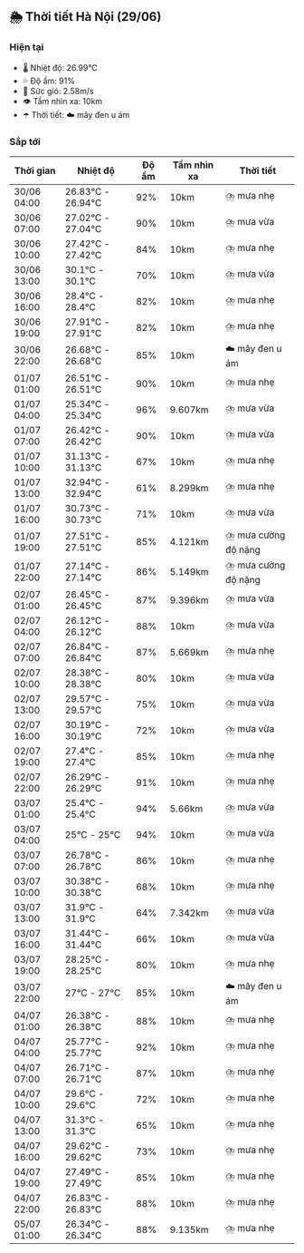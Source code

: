 ## 🌦️ Thời tiết Hà Nội (29/06)

### Hiện tại

- 🌡️ Nhiệt độ: 26.99℃
- 💦 Độ ẩm: 91%
- 💨 Sức gió: 2.58m/s
- 👁️ Tầm nhìn xa: 10km
- ☂️ Thời tiết: ☁️ mây đen u ám

### Sắp tới

| Thời gian | Nhiệt độ | Độ ẩm | Tầm nhìn xa | Thời tiết |
| --- | --- | --- | --- | --- |
| 30/06 04:00 | 26.83℃ - 26.94℃ | 92% | 10km | ⛈️ mưa nhẹ |
| 30/06 07:00 | 27.02℃ - 27.04℃ | 90% | 10km | ⛈️ mưa vừa |
| 30/06 10:00 | 27.42℃ - 27.42℃ | 84% | 10km | ⛈️ mưa nhẹ |
| 30/06 13:00 | 30.1℃ - 30.1℃ | 70% | 10km | ⛈️ mưa vừa |
| 30/06 16:00 | 28.4℃ - 28.4℃ | 82% | 10km | ⛈️ mưa nhẹ |
| 30/06 19:00 | 27.91℃ - 27.91℃ | 82% | 10km | ⛈️ mưa nhẹ |
| 30/06 22:00 | 26.68℃ - 26.68℃ | 85% | 10km | ☁️ mây đen u ám |
| 01/07 01:00 | 26.51℃ - 26.51℃ | 90% | 10km | ⛈️ mưa nhẹ |
| 01/07 04:00 | 25.34℃ - 25.34℃ | 96% | 9.607km | ⛈️ mưa vừa |
| 01/07 07:00 | 26.42℃ - 26.42℃ | 90% | 10km | ⛈️ mưa vừa |
| 01/07 10:00 | 31.13℃ - 31.13℃ | 67% | 10km | ⛈️ mưa nhẹ |
| 01/07 13:00 | 32.94℃ - 32.94℃ | 61% | 8.299km | ⛈️ mưa nhẹ |
| 01/07 16:00 | 30.73℃ - 30.73℃ | 71% | 10km | ⛈️ mưa vừa |
| 01/07 19:00 | 27.51℃ - 27.51℃ | 85% | 4.121km | ⛈️ mưa cường độ nặng |
| 01/07 22:00 | 27.14℃ - 27.14℃ | 86% | 5.149km | ⛈️ mưa cường độ nặng |
| 02/07 01:00 | 26.45℃ - 26.45℃ | 87% | 9.396km | ⛈️ mưa vừa |
| 02/07 04:00 | 26.12℃ - 26.12℃ | 88% | 10km | ⛈️ mưa vừa |
| 02/07 07:00 | 26.84℃ - 26.84℃ | 87% | 5.669km | ⛈️ mưa nhẹ |
| 02/07 10:00 | 28.38℃ - 28.38℃ | 80% | 10km | ⛈️ mưa vừa |
| 02/07 13:00 | 29.57℃ - 29.57℃ | 75% | 10km | ⛈️ mưa vừa |
| 02/07 16:00 | 30.19℃ - 30.19℃ | 72% | 10km | ⛈️ mưa vừa |
| 02/07 19:00 | 27.4℃ - 27.4℃ | 85% | 10km | ⛈️ mưa nhẹ |
| 02/07 22:00 | 26.29℃ - 26.29℃ | 91% | 10km | ⛈️ mưa nhẹ |
| 03/07 01:00 | 25.4℃ - 25.4℃ | 94% | 5.66km | ⛈️ mưa vừa |
| 03/07 04:00 | 25℃ - 25℃ | 94% | 10km | ⛈️ mưa vừa |
| 03/07 07:00 | 26.78℃ - 26.78℃ | 86% | 10km | ⛈️ mưa nhẹ |
| 03/07 10:00 | 30.38℃ - 30.38℃ | 68% | 10km | ⛈️ mưa nhẹ |
| 03/07 13:00 | 31.9℃ - 31.9℃ | 64% | 7.342km | ⛈️ mưa vừa |
| 03/07 16:00 | 31.44℃ - 31.44℃ | 66% | 10km | ⛈️ mưa vừa |
| 03/07 19:00 | 28.25℃ - 28.25℃ | 80% | 10km | ⛈️ mưa nhẹ |
| 03/07 22:00 | 27℃ - 27℃ | 85% | 10km | ☁️ mây đen u ám |
| 04/07 01:00 | 26.38℃ - 26.38℃ | 88% | 10km | ⛈️ mưa nhẹ |
| 04/07 04:00 | 25.77℃ - 25.77℃ | 92% | 10km | ⛈️ mưa nhẹ |
| 04/07 07:00 | 26.71℃ - 26.71℃ | 87% | 10km | ⛈️ mưa nhẹ |
| 04/07 10:00 | 29.6℃ - 29.6℃ | 72% | 10km | ⛈️ mưa nhẹ |
| 04/07 13:00 | 31.3℃ - 31.3℃ | 65% | 10km | ⛈️ mưa nhẹ |
| 04/07 16:00 | 29.62℃ - 29.62℃ | 73% | 10km | ⛈️ mưa nhẹ |
| 04/07 19:00 | 27.49℃ - 27.49℃ | 85% | 10km | ⛈️ mưa nhẹ |
| 04/07 22:00 | 26.83℃ - 26.83℃ | 88% | 10km | ⛈️ mưa nhẹ |
| 05/07 01:00 | 26.34℃ - 26.34℃ | 88% | 9.135km | ⛈️ mưa nhẹ |
